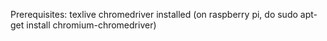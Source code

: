 Prerequisites:
texlive
chromedriver installed (on raspberry pi, do sudo apt-get install chromium-chromedriver)